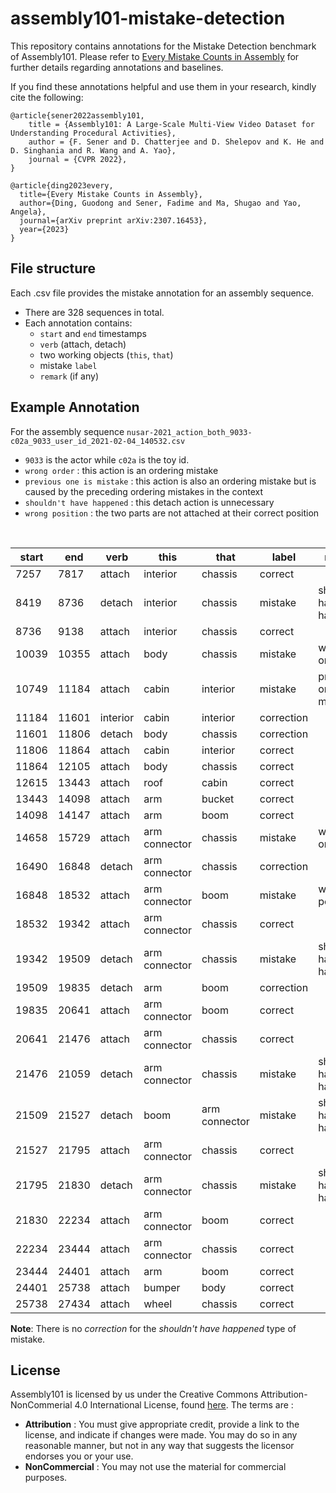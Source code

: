 # assembly101-mistake-detection
This repository contains annotations for the Mistake Detection benchmark of Assembly101. Please refer to [Every Mistake Counts in Assembly](https://arxiv.org/abs/2307.16453) for further details regarding annotations and baselines.

If you find these annotations helpful and use them in your research, kindly cite the following:
```
@article{sener2022assembly101,
    title = {Assembly101: A Large-Scale Multi-View Video Dataset for Understanding Procedural Activities},
    author = {F. Sener and D. Chatterjee and D. Shelepov and K. He and D. Singhania and R. Wang and A. Yao},
    journal = {CVPR 2022},
}

@article{ding2023every,
  title={Every Mistake Counts in Assembly},
  author={Ding, Guodong and Sener, Fadime and Ma, Shugao and Yao, Angela},
  journal={arXiv preprint arXiv:2307.16453},
  year={2023}
}
```

## File structure
Each .csv file provides the mistake annotation for an assembly sequence.
- There are 328 sequences in total.
- Each annotation contains:
  - `start` and `end` timestamps
  - `verb` (attach, detach) 
  - two working objects (`this`, `that`) 
  - mistake `label`
  - `remark` (if any)

## Example Annotation

For the assembly sequence `nusar-2021_action_both_9033-c02a_9033_user_id_2021-02-04_140532.csv`

- `9033` is the actor while `c02a` is the toy id.
- `wrong order` : this action is an ordering mistake
- `previous one is mistake` : this action is also an ordering mistake but is caused by the preceding ordering mistakes in the context
- `shouldn't have happened` : this detach action is unnecessary
- `wrong position` : the two parts are not attached at their correct position

<br/>

| start      | end      | verb     | this          | that          | label      | remark                  |
|------------|----------|----------|---------------|---------------|------------|-------------------------|
| 7257       | 7817     | attach   | interior      | chassis       | correct    |                         |
| 8419       | 8736     | detach   | interior      | chassis       | mistake    | shouldn't have happened |
| 8736       | 9138     | attach   | interior      | chassis       | correct    |                         |
| 10039      | 10355    | attach   | body          | chassis       | mistake    | wrong order             |
| 10749      | 11184    | attach   | cabin         | interior      | mistake    | previous one is mistake |
| 11184      | 11601    | interior | cabin         | interior      | correction |                         |
| 11601      | 11806    | detach   | body          | chassis       | correction |                         |
| 11806      | 11864    | attach   | cabin         | interior      | correct    |                         |
| 11864      | 12105    | attach   | body          | chassis       | correct    |                         |
| 12615      | 13443    | attach   | roof          | cabin         | correct    |                         |
| 13443      | 14098    | attach   | arm           | bucket        | correct    |                         |
| 14098      | 14147    | attach   | arm           | boom          | correct    |                         |
| 14658      | 15729    | attach   | arm connector | chassis       | mistake    | wrong order             |
| 16490      | 16848    | detach   | arm connector | chassis       | correction |                         |
| 16848      | 18532    | attach   | arm connector | boom          | mistake    | wrong position          |
| 18532      | 19342    | attach   | arm connector | chassis       | correct    |                         |
| 19342      | 19509    | detach   | arm connector | chassis       | mistake    | shouldn't have happened |
| 19509      | 19835    | detach   | arm           | boom          | correction |                         |
| 19835      | 20641    | attach   | arm connector | boom          | correct    |                         |
| 20641      | 21476    | attach   | arm connector | chassis       | correct    |                         |
| 21476      | 21059    | detach   | arm connector | chassis       | mistake    | shouldn't have happened |
| 21509      | 21527    | detach   | boom          | arm connector | mistake    | shouldn't have happened |
| 21527      | 21795    | attach   | arm connector | chassis       | correct    |                         |
| 21795      | 21830    | detach   | arm connector | chassis       | mistake    | shouldn't have happened |
| 21830      | 22234    | attach   | arm connector | boom          | correct    |                         |
| 22234      | 23444    | attach   | arm connector | chassis       | correct    |                         |
| 23444      | 24401    | attach   | arm           | boom          | correct    |                         |
| 24401      | 25738    | attach   | bumper        | body          | correct    |                         |
| 25738      | 27434    | attach   | wheel         | chassis       | correct    |                         |


**Note**: There is no *correction* for the *shouldn't have happened* type of mistake.


## License
Assembly101 is licensed by us under the Creative Commons Attribution-NonCommerial 4.0 International License, found [here](https://creativecommons.org/licenses/by-nc/4.0/). The terms are :
- **Attribution** : You must give appropriate credit, provide a link to the license, and indicate if changes were made. You may do so in any reasonable manner, but not in any way that suggests the licensor endorses you or your use.
- **NonCommercial** : You may not use the material for commercial purposes.
